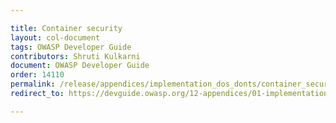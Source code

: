```yaml
---

title: Container security
layout: col-document
tags: OWASP Developer Guide
contributors: Shruti Kulkarni
document: OWASP Developer Guide
order: 14110
permalink: /release/appendices/implementation_dos_donts/container_security/
redirect_to: https://devguide.owasp.org/12-appendices/01-implementation-dos-donts/01-container-security/

---
```

